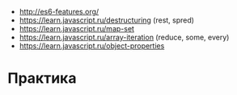 ﻿* http://es6-features.org/
* https://learn.javascript.ru/destructuring (rest, spred)
* https://learn.javascript.ru/map-set
* https://learn.javascript.ru/array-iteration (reduce, some, every)
* https://learn.javascript.ru/object-properties

# Практика

